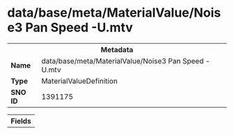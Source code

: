 <h1>data/base/meta/MaterialValue/Noise3 Pan Speed -U.mtv</h1><table><tr><th colspan="100%">Metadata</th></tr><tr><td><b>Name</b></td><td>data/base/meta/MaterialValue/Noise3 Pan Speed -U.mtv</td></tr><tr><td><b>Type</b></td><td>MaterialValueDefinition</td></tr><tr><td><b>SNO ID</b></td><td>1391175</td></tr></table>

<table><tr><th colspan="100%">Fields</th></tr></table>


